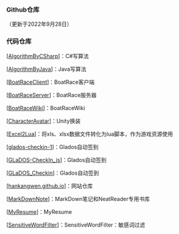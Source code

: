 ### Github仓库

（更新于2022年9月28日）

### 代码仓库

[[AlgorithmByCSharp](https://github.com/hankangwen/AlgorithmByCSharp)]：C#写算法



[[AlgorithmByJava](https://github.com/hankangwen/AlgorithmByJava)]：Java写算法



[[BoatRaceClient](https://github.com/hankangwen/BoatRaceClient)]：BoatRace客户端



[[BoatRaceServer](https://github.com/hankangwen/BoatRaceServer)]：BoatRace服务器



[[BoatRaceWiki](https://github.com/hankangwen/BoatRaceWiki)]：BoatRaceWiki



[[CharacterAvatar](https://github.com/hankangwen/CharacterAvatar)]：Unity换装



[[Excel2Lua](https://github.com/hankangwen/Excel2Lua)]：将xls、xlsx数据文件转化为lua脚本，作为游戏资源使用



[[glados-checkin-1](https://github.com/hankangwen/glados-checkin-1)]：Glados自动签到



[[GLaDOS-CheckIn_js](https://github.com/hankangwen/GLaDOS-CheckIn_js)]：Glados自动签到



[[GLaDOS_Checkin](https://github.com/hankangwen/GLaDOS_Checkin)]：Glados自动签到



[[hankangwen.github.io](https://github.com/hankangwen/hankangwen.github.io)]：网站仓库



[[MarkDownNote](https://github.com/hankangwen/MarkDownNote)]：MarkDown笔记和NeatReader专用书库



[[MyResume](https://github.com/hankangwen/MyResume)]：MyResume



[[SensitiveWordFilter](https://github.com/hankangwen/SensitiveWordFilter)]：SensitiveWordFilter：敏感词过滤
